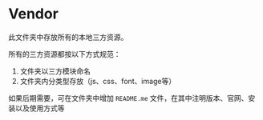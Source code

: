 # Vendor

此文件夹中存放所有的本地三方资源。

所有的三方资源都按以下方式规范：
1. 文件夹以三方模块命名
2. 文件夹内分类型存放（js、css、font、image等）

如果后期需要，可在文件夹中增加 `README.me` 文件，在其中注明版本、官网、安装以及使用方式等